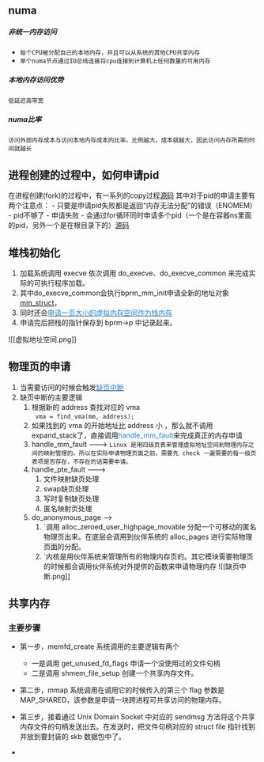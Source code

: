## numa
##### 非统一内存访问
- `每个CPU被分配自己的本地内存，并且可以从系统的其他CPU共享内存`
- `单个numa节点通过IO总线连接将cpu连接到计算机上任何数量的可用内存`
##### 本地内存访问优势
	低延迟高带宽
##### numa比率
	访问外部内存成本与访问本地内存成本的比率。比例越大，成本就越大，因此访问内存所需的时间就越长

## 进程创建的过程中，如何申请pid
在进程创建(fork)的过程中，有一系列的copy过程[源码](https://elixir.bootlin.com/linux/v6.10/source/kernel/fork.c#L2375)
其中对于pid的申请主要有两个注意点：
	- 只要是申请pid失败都是返回“内存无法分配”的错误（ENOMEM）
		- pid不够了
		- 申请失败
	- 会通过for循环同时申请多个pid（一个是在容器ns里面的pid，另外一个是在根目录下的）[源码](https://elixir.bootlin.com/linux/v6.10/source/kernel/pid.c#L166)

## 堆栈初始化
1. 加载系统调用 execve 依次调用 do_execve、do_execve_common 来完成实际的可执行程序加载。
2. 其中do_execve_common会执行bprm_mm_init申请全新的地址对象[mm_struct](https://elixir.bootlin.com/linux/v6.10/source/fs/exec.c#L380)，
3. 同时还会[<font color=#2485E3>申请一页大小的虚拟内存空间作为栈内存</font>](https://elixir.bootlin.com/linux/v6.10/source/fs/exec.c#L255)
4. 申请完后把栈的指针保存到 bprm->p 中记录起来。

![[虚拟地址空间.png]]

## 物理页的申请
1. 当需要访问的时候会触发[<font color=#2485E3>缺页中断</font>]()
2. 缺页中断的主要逻辑
	1. 根据新的 address 查找对应的 vma  
		` vma = find_vma(mm, address);`
	2. 如果找到的 vma 的开始地址比 address 小 ，那么就不调用expand_stack了，直接调用<font color=#2485E3>handle_mm_fault</font>来完成真正的内存申请 
	3. handle_mm_fault --->
			`Linux 是用四级页表来管理虚拟地址空间到物理内存之间的映射管理的。所以在实际申请物理页面之前，需要先 check 一遍需要的每一级页表项是否存在，不存在的话需要申请。`
	1. handle_pte_fault --->
		1. 文件映射缺页处理
		2. swap缺页处理
		3. 写时复制缺页处理
		4. 匿名映射页处理
	2. do_anonymous_page -->
		1. `调用 alloc_zeroed_user_highpage_movable 分配一个可移动的匿名物理页出来。在底层会调用到伙伴系统的 alloc_pages 进行实际物理页面的分配。
		2. `内核是用伙伴系统来管理所有的物理内存页的。其它模块需要物理页的时候都会调用伙伴系统对外提供的函数来申请物理内存
![[缺页中断.png]]


## 共享内存

### 主要步骤
- 第一步，memfd_create 系统调用的主要逻辑有两个
	- 一是调用 get_unused_fd_flags 申请一个没使用过的文件句柄
	- 二是调用 shmem_file_setup 创建一个共享内存文件。
    
- 第二步，mmap 系统调用在调用它的时候传入的第三个 flag 参数是 MAP_SHARED，该参数是申请一块跨进程可共享访问的物理内存。
    
- 第三步，接着通过 Unix Domain Socket 中对应的 sendmsg 方法将这个共享内存文件的句柄发送出去。在发送时，把文件句柄对应的 struct file 指针找到并放到要封装的 skb 数据包中了。
- 




